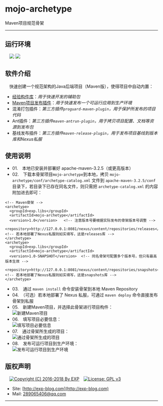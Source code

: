 # mojo-archetype
Maven项目规范骨架

------


## 运行环境

　![](https://img.shields.io/badge/Maven-3.2.5%2B-brightgreen.svg)  ![](https://img.shields.io/badge/JDK-1.7%2B-brightgreen.svg)


## 软件介绍

　快速创建一个规范架构的Java后端项目（Maven版），使得项目中自动内置：

- [经验构件库](https://github.com/lyy289065406/exp-libs)：*用于快速开发的辅助包*
- [Maven项目发布插件](https://github.com/lyy289065406/mojo-release-plugin)：*用于快速发布一个可运行应用到生产环境*
- 混淆打包插件：*第三方插件`proguard-maven-plugin`，用于保护所发布的项目代码*
- Ant插件：*第三方插件`maven-antrun-plugin`，用于拷贝项目配置、文档等资源到发布包*
- 基线发布插件：*第三方插件`maven-release-plugin`，用于发布项目基线到版本库和Nexus私服*


## 使用说明

- 01.　本地已安装并部署好 apache-maven-3.2.5（或更高版本）
- 02.　下载本骨架项目`mojo-archetype`到本地，拷贝 `mojo-archetype/conf/archetype-catalog.xml` 文件到 `apache-maven-3.2.5/conf` 目录下，若目录下已存在同名文件，则只需把 `archetype-catalog.xml` 的内容附加进去即可：<br/>
```
<!-- Maven骨架 -->
<archetype>
  <groupId>exp.libs</groupId>
  <artifactId>mojo-archetype</artifactId>
  <version>1.0</version>   <!-- 注意版本号要根据实际发布的骨架版本号调整 -->
  <repository>http://127.0.0.1:8081/nexus/content/repositories/releases</repository> <!-- 若本地部署了Nexus私服则如实填写，这是releases库 -->
</archetype>
<archetype>
  <groupId>exp.libs</groupId>
  <artifactId>mojo-archetype</artifactId>
  <version>1.0-SNAPSHOT</version>  <!-- 同名骨架可配置多个版本号，但只有最高版本生效 -->
  <repository>http://127.0.0.1:8081/nexus/content/repositories/snapshots</repository> <!-- 若本地部署了Nexus私服则如实填写，这是snapshots库 -->
</archetype>
```
- 03.　通过 `maven install` 命令安装骨架到本地 Maven Repository
- 04.　（可选）若本地部署了 Nexus 私服，可通过 `maven deploy` 命令直接发布骨架到私服
- 05.　新建Maven项目，并选择此骨架进行项目构件：<br/>
![新建Maven项目](https://raw.githubusercontent.com/lyy289065406/mojo-archetype/master/doc/%E6%95%88%E6%9E%9C%E6%88%AA%E5%9B%BE/01-%E9%80%89%E6%8B%A9Maven%E9%AA%A8%E6%9E%B6.png)
- 06.　填写项目必要信息：<br/>
![填写项目必要信息](https://raw.githubusercontent.com/lyy289065406/mojo-archetype/master/doc/%E6%95%88%E6%9E%9C%E6%88%AA%E5%9B%BE/02-%E5%A1%AB%E5%86%99%E9%A1%B9%E7%9B%AE%E4%BF%A1%E6%81%AF.png)
- 07.　通过骨架所生成的项目：<br/>
![通过骨架所生成的项目](https://raw.githubusercontent.com/lyy289065406/mojo-archetype/master/doc/%E6%95%88%E6%9E%9C%E6%88%AA%E5%9B%BE/03-%E7%94%9F%E6%88%90%E7%9A%84%E9%A1%B9%E7%9B%AE%E6%A8%A1%E6%9D%BF.png)
- 08.　发布可运行项目到生产环境：<br/>
![发布可运行项目到生产环境](https://raw.githubusercontent.com/lyy289065406/mojo-archetype/master/doc/%E6%95%88%E6%9E%9C%E6%88%AA%E5%9B%BE/03-%E7%94%9F%E6%88%90%E7%9A%84%E9%A1%B9%E7%9B%AE%E6%A8%A1%E6%9D%BF.png)




## 版权声明

　[![Copyright (C) 2016-2018 By EXP](https://img.shields.io/badge/Copyright%20(C)-2006~2018%20By%20EXP-blue.svg)](http://exp-blog.com)　[![License: GPL v3](https://img.shields.io/badge/License-GPL%20v3-blue.svg)](https://www.gnu.org/licenses/gpl-3.0)
  

- Site: [http://exp-blog.com](http://exp-blog.com) 
- Mail: <a href="mailto:289065406@qq.com?subject=[EXP's Github]%20Your%20Question%20（请写下您的疑问）&amp;body=What%20can%20I%20help%20you?%20（需要我提供什么帮助吗？）">289065406@qq.com</a>


------
